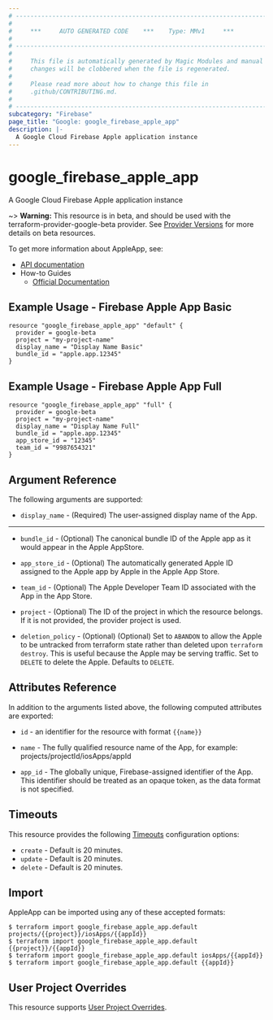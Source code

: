 ```yaml
---
# ----------------------------------------------------------------------------
#
#     ***     AUTO GENERATED CODE    ***    Type: MMv1     ***
#
# ----------------------------------------------------------------------------
#
#     This file is automatically generated by Magic Modules and manual
#     changes will be clobbered when the file is regenerated.
#
#     Please read more about how to change this file in
#     .github/CONTRIBUTING.md.
#
# ----------------------------------------------------------------------------
subcategory: "Firebase"
page_title: "Google: google_firebase_apple_app"
description: |-
  A Google Cloud Firebase Apple application instance
---
```


# google\_firebase\_apple\_app

A Google Cloud Firebase Apple application instance

~> **Warning:** This resource is in beta, and should be used with the terraform-provider-google-beta provider.
See [Provider Versions](https://terraform.io/docs/providers/google/guides/provider_versions.html) for more details on beta resources.

To get more information about AppleApp, see:

* [API documentation](https://firebase.google.com/docs/reference/firebase-management/rest/v1beta1/projects.iosApps)
* How-to Guides
    * [Official Documentation](https://firebase.google.com/docs/ios/setup)

## Example Usage - Firebase Apple App Basic


```hcl
resource "google_firebase_apple_app" "default" {
  provider = google-beta
  project = "my-project-name"
  display_name = "Display Name Basic"
  bundle_id = "apple.app.12345"
}
```
## Example Usage - Firebase Apple App Full


```hcl
resource "google_firebase_apple_app" "full" {
  provider = google-beta
  project = "my-project-name"
  display_name = "Display Name Full"
  bundle_id = "apple.app.12345"
  app_store_id = "12345"
  team_id = "9987654321"
}
```

## Argument Reference

The following arguments are supported:


* `display_name` -
  (Required)
  The user-assigned display name of the App.


- - -


* `bundle_id` -
  (Optional)
  The canonical bundle ID of the Apple app as it would appear in the Apple AppStore.

* `app_store_id` -
  (Optional)
  The automatically generated Apple ID assigned to the Apple app by Apple in the Apple App Store.

* `team_id` -
  (Optional)
  The Apple Developer Team ID associated with the App in the App Store.

* `project` - (Optional) The ID of the project in which the resource belongs.
    If it is not provided, the provider project is used.

* `deletion_policy` - (Optional) (Optional) Set to `ABANDON` to allow the Apple to be untracked from terraform state
rather than deleted upon `terraform destroy`. This is useful because the Apple may be
serving traffic. Set to `DELETE` to delete the Apple. Defaults to `DELETE`.


## Attributes Reference

In addition to the arguments listed above, the following computed attributes are exported:

* `id` - an identifier for the resource with format `{{name}}`

* `name` -
  The fully qualified resource name of the App, for example:
  projects/projectId/iosApps/appId

* `app_id` -
  The globally unique, Firebase-assigned identifier of the App.
  This identifier should be treated as an opaque token, as the data format is not specified.


## Timeouts

This resource provides the following
[Timeouts](/docs/configuration/resources.html#timeouts) configuration options:

- `create` - Default is 20 minutes.
- `update` - Default is 20 minutes.
- `delete` - Default is 20 minutes.

## Import


AppleApp can be imported using any of these accepted formats:

```
$ terraform import google_firebase_apple_app.default projects/{{project}}/iosApps/{{appId}}
$ terraform import google_firebase_apple_app.default {{project}}/{{appId}}
$ terraform import google_firebase_apple_app.default iosApps/{{appId}}
$ terraform import google_firebase_apple_app.default {{appId}}
```

## User Project Overrides

This resource supports [User Project Overrides](https://registry.terraform.io/providers/hashicorp/google/latest/docs/guides/provider_reference#user_project_override).
